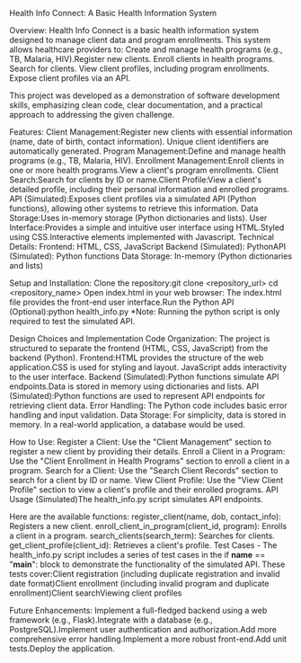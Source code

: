 Health Info Connect: A Basic Health Information System

Overview:
Health Info Connect is a basic health information system designed to manage client data and program enrollments. 
This system allows healthcare providers to:
           Create and manage health programs (e.g., TB, Malaria, HIV).Register new clients.
           Enroll clients in health programs.
           Search for clients.
           View client profiles, including program enrollments.
           Expose client profiles via an API.
           
This project was developed as a demonstration of software development skills, emphasizing clean code, clear documentation, 
and a practical approach to addressing the given challenge.


Features:
             Client Management:Register new clients with essential information (name, date of birth, contact information). Unique client identifiers are automatically generated. 
             Program Management:Define and manage health programs (e.g., TB, Malaria, HIV).
             Enrollment Management:Enroll clients in one or more health programs.View a client's program enrollments.
             Client Search:Search for clients by ID or name.Client Profile:View a client's detailed profile, including their personal information and enrolled programs.
             API (Simulated):Exposes client profiles via a simulated API (Python functions), allowing other systems to retrieve this information.
             Data Storage:Uses in-memory storage (Python dictionaries and lists).
             User Interface:Provides a simple and intuitive user interface using HTML.Styled using CSS.Interactive elements implemented with Javascript.
             Technical Details: Frontend: HTML, CSS, JavaScript
             Backend (Simulated): PythonAPI (Simulated): Python functions
             Data Storage: In-memory (Python dictionaries and lists)

             
Setup and Installation: 
             Clone the repository:git clone <repository_url>
             cd <repository_name>
             Open index.html in your web browser: The index.html file provides the front-end user interface.Run the Python API (Optional):python health_info.py
*Note: Running the python script is only required to test the simulated API.



Design Choices and Implementation 
               Code Organization: The project is structured to separate the frontend (HTML, CSS, JavaScript) from the backend (Python).
               Frontend:HTML provides the structure of the web application.CSS is used for styling and layout.
               JavaScript adds interactivity to the user interface.
               Backend (Simulated):Python functions simulate API endpoints.Data is stored in memory using dictionaries and lists.
               API (Simulated):Python functions are used to represent API endpoints for retrieving client data.
               Error Handling: The Python code includes basic error handling and input validation.
               Data Storage: For simplicity, data is stored in memory. In a real-world application, a database would be used.

               
How to Use:
        Register a Client: Use the "Client Management" section to register a new client by providing their details.
        Enroll a Client in a Program: Use the "Client Enrollment in Health Programs" section to enroll a client in a program.
        Search for a Client: Use the "Search Client Records" section to search for a client by ID or name.
        View Client Profile: Use the "View Client Profile" section to view a client's profile and their enrolled programs.
        API Usage (Simulated)The health_info.py script simulates API endpoints. 

        
Here are the available functions:
register_client(name, dob, contact_info): Registers a new client.
enroll_client_in_program(client_id, program): Enrolls a client in a program.
search_clients(search_term): Searches for clients.
get_client_profile(client_id): Retrieves a client's profile.
Test Cases - The health_info.py script includes a series of test cases in the if __name__ == "__main__": block to demonstrate the functionality of the simulated API.
These tests cover:Client registration (including duplicate registration and invalid date format)Client enrollment (including invalid program and duplicate enrollment)Client searchViewing client profiles


Future Enhancements:
Implement a full-fledged backend using a web framework (e.g., Flask).Integrate with a database (e.g., PostgreSQL).Implement user authentication and authorization.Add more comprehensive error handling.Implement a more robust front-end.Add unit tests.Deploy the application.
